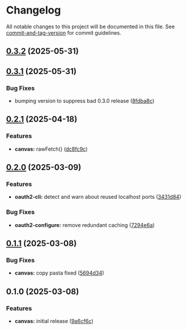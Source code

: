 # Changelog

All notable changes to this project will be documented in this file. See [commit-and-tag-version](https://github.com/absolute-version/commit-and-tag-version) for commit guidelines.

## [0.3.2](https://github.com/groton-school/canvas-cli/compare/oauth2-cli/0.3.1...oauth2-cli/0.3.2) (2025-05-31)

## [0.3.1](https://github.com/groton-school/canvas-cli/compare/oauth2-cli/0.2.1...oauth2-cli/0.3.1) (2025-05-31)


### Bug Fixes

* bumping version to suppress bad 0.3.0 release ([8fdba8c](https://github.com/groton-school/canvas-cli/commit/8fdba8c26c1b913308d6de2937788b9d4d4ee8fa))

## [0.2.1](https://github.com/groton-school/canvas-cli/compare/oauth2-cli/0.2.0...oauth2-cli/0.2.1) (2025-04-18)


### Features

* **canvas:** rawFetch() ([dc8fc9c](https://github.com/groton-school/canvas-cli/commit/dc8fc9ce904f2b327515533a897568d31892ae5f))

## [0.2.0](https://github.com/battis/oauth2-cli/compare/canvas/0.1.1...canvas/0.2.0) (2025-03-09)

### Features

- **oauth2-cli:** detect and warn about reused localhost ports ([3431d84](https://github.com/battis/oauth2-cli/commit/3431d84d47251dd9fba47b23bbfd3dcf653fc7d3))

### Bug Fixes

- **oauth2-configure:** remove redundant caching ([7294e6a](https://github.com/battis/oauth2-cli/commit/7294e6a7aec373f72abc7c9e7c2ce4c659e3cba5))

## [0.1.1](https://github.com/battis/oauth2-cli/compare/canvas/0.1.0...canvas/0.1.1) (2025-03-08)

### Bug Fixes

- **canvas:** copy pasta fixed ([5694d34](https://github.com/battis/oauth2-cli/commit/5694d349fb03115138ef31f2f015614fcc060c1f))

## 0.1.0 (2025-03-08)

### Features

- **canvas:** initial release ([9a6cf6c](https://github.com/battis/oauth2-cli/commit/9a6cf6caca0d22b542ad1b30444940e828d044fe))
